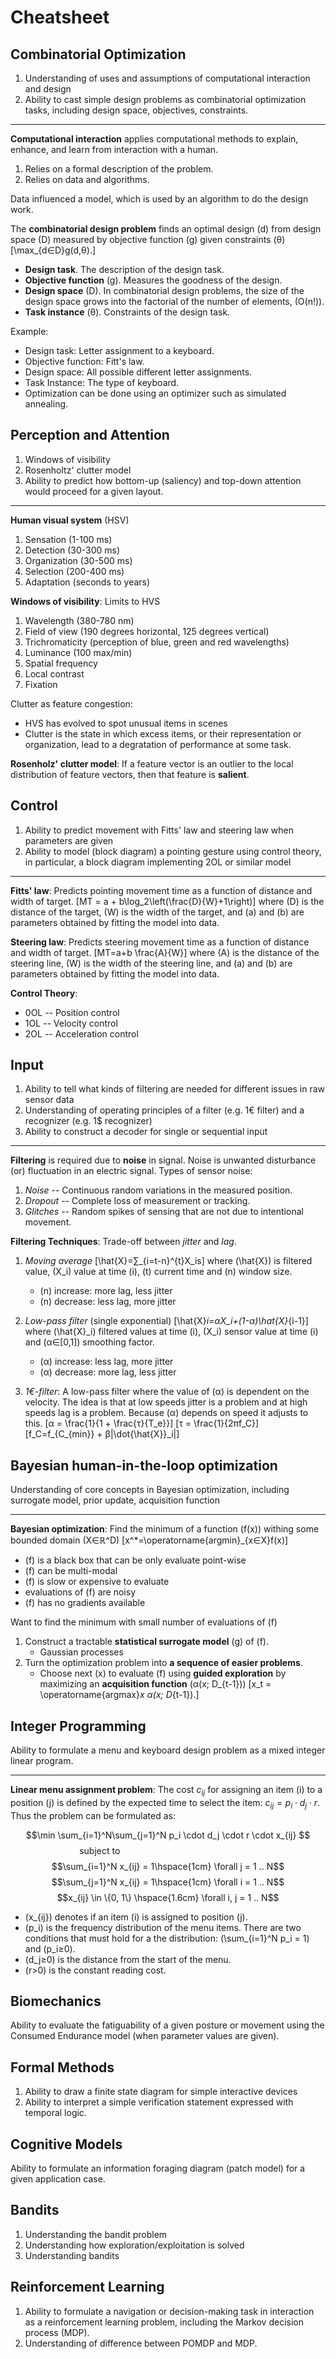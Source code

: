 # Cheatsheet
## Combinatorial Optimization
1) Understanding of uses and assumptions of computational interaction and design
2) Ability to cast simple design problems as combinatorial optimization tasks, including design space, objectives, constraints.

---

**Computational interaction** applies computational methods to explain, enhance, and learn from interaction with a human.

1) Relies on a formal description of the problem.
2) Relies on data and algorithms.

Data influenced a model, which is used by an algorithm to do the design work.

The **combinatorial design problem** finds an optimal design \(d\) from design space \(D\) measured by objective function \(g\) given constraints \(θ\) \[\max_{d∈D}g(d,θ).\]

* **Design task**. The description of the design task.
* **Objective function** \(g\). Measures the goodness of the design.
* **Design space** \(D\). In combinatorial design problems, the size of the design space grows into the factorial of the number of elements, \(O(n!)\).
* **Task instance** \(θ\). Constraints of the design task.

Example:

* Design task: Letter assignment to a keyboard.
* Objective function: Fitt's law.
* Design space: All possible different letter assignments.
* Task Instance: The type of keyboard.
* Optimization can be done using an optimizer such as simulated annealing.


## Perception and Attention
1) Windows of visibility
2) Rosenholtz' clutter model
3) Ability to predict how bottom-up (saliency) and top-down attention would proceed for a given layout.

---

**Human visual system** (HSV)

1) Sensation (1-100 ms)
2) Detection (30-300 ms)
3) Organization (30-500 ms)
4) Selection (200-400 ms)
5) Adaptation (seconds to years)

**Windows of visibility**: Limits to HVS

1) Wavelength (380-780 nm)
2) Field of view (190 degrees horizontal, 125 degrees vertical)
3) Trichromaticity (perception of blue, green and red wavelengths)
4) Luminance (100 max/min)
5) Spatial frequency
6) Local contrast
7) Fixation

Clutter as feature congestion:

* HVS has evolved to spot unusual items in scenes
* Clutter is the state in which excess items, or their representation or organization, lead to a degratation of performance at some task.

**Rosenholz' clutter model**: If a feature vector is an outlier to the local distribution of feature vectors, then that feature is **salient**.


## Control
1) Ability to predict movement with Fitts' law and steering law when parameters are given
2) Ability to model (block diagram) a pointing gesture using control theory, in particular, a block diagram implementing 2OL or similar model

---

**Fitts' law**: Predicts pointing movement time as a function of distance and width of target. \[MT = a + b\log_2\left(\frac{D}{W}+1\right)\] where \(D\) is the distance of the target, \(W\) is the width of the target, and \(a\) and \(b\) are parameters obtained by fitting the model into data.

**Steering law**: Predicts steering movement time as a function of distance and width of target. \[MT=a+b \frac{A}{W}\] where \(A\) is the distance of the steering line, \(W\) is the width of the steering line, and \(a\) and \(b\) are parameters obtained by fitting the model into data.

**Control Theory**:

* 0OL -- Position control
* 1OL -- Velocity control
* 2OL -- Acceleration control


## Input
1) Ability to tell what kinds of filtering are needed for different issues in raw sensor data
2) Understanding of operating principles of a filter (e.g. 1€ filter) and a recognizer (e.g. 1$ recognizer)
3) Ability to construct a decoder for single or sequential input

---

**Filtering** is required due to **noise** in signal. Noise is unwanted disturbance (or) fluctuation in an electric signal. Types of sensor noise:

1) *Noise* -- Continuous random variations in the measured position.
2) *Dropout* -- Complete loss of measurement or tracking.
3) *Glitches* -- Random spikes of sensing that are not due to intentional movement.

**Filtering Techniques**: Trade-off between *jitter* and *lag*.

1) *Moving average* \[\hat{X}=∑_{i=t-n}^{t}X_is\] where \(\hat{X}\) is filtered value, \(X_i\) value at time \(i\), \(t\) current time and \(n\) window size.

    - \(n\) increase: more lag, less jitter
    - \(n\) decrease: less lag, more jitter

2) *Low-pass filter* (single exponential) \[\hat{X}_i=αX_i+(1-α)\hat{X}_{i-1}\] where \(\hat{X}_i\) filtered values at time \(i\), \(X_i\) sensor value at time \(i\) and \(α∈[0,1]\) smoothing factor.

    - \(α\) increase: less lag, more jitter
    - \(α\) decrease: more lag, less jitter

3) *1€-filter*: A low-pass filter where the value of \(α\) is dependent on the velocity. The idea is that at low speeds jitter is a problem and at high speeds lag is a problem. Because \(α\) depends on speed it adjusts to this. \[α = \frac{1}{1 + \frac{τ}{T_e}}\] \[τ = \frac{1}{2πf_C}\] \[f_C=f_{C_{min}} + β|\dot{\hat{X}}_i|\]


## Bayesian human-in-the-loop optimization
Understanding of core concepts in Bayesian optimization, including surrogate model, prior update, acquisition function

---

**Bayesian optimization**: Find the minimum of a function \(f(x)\) withing some bounded domain \(X∈ℝ^D\) \[x^*=\operatorname{argmin}_{x∈X}f(x)\]

* \(f\) is a black box that can be only evaluate point-wise
* \(f\) can be multi-modal
* \(f\) is slow or expensive to evaluate
* evaluations of \(f\) are noisy
* \(f\) has no gradients available

Want to find the minimum with small number of evaluations of \(f\)

1) Construct a tractable **statistical surrogate model** \(g\) of \(f\).
    - Gaussian processes
2) Turn the optimization problem into **a sequence of easier problems**.
    - Choose next \(x\) to evaluate \(f\) using **guided exploration** by maximizing an **acquisition function** \(α(x; D_{t-1})\) \[x_t = \operatorname{argmax}_x α(x; D_{t-1}).\]


## Integer Programming
Ability to formulate a menu and keyboard design problem as a mixed integer linear program.

---

**Linear menu assignment problem**: The cost $c_{ij}$ for assigning an item \(i\) to a position \(j\) is defined by the expected time to select the item: $c_{ij} = p_i \cdot d_j \cdot r$. Thus the problem can be formulated as:

$$\min \sum_{i=1}^N\sum_{j=1}^N p_i \cdot d_j \cdot r \cdot x_{ij} $$
$$\text{subject to} \hspace{6cm} $$
$$\sum_{i=1}^N x_{ij} = 1\hspace{1cm} \forall j = 1 .. N$$
$$\sum_{j=1}^N x_{ij} = 1\hspace{1cm} \forall i = 1 .. N$$
$$x_{ij} \in \{0, 1\} \hspace{1.6cm} \forall i, j = 1 .. N$$

* \(x_{ij}\) denotes if an item \(i\) is assigned to position \(j\).
* \(p_i\) is the frequency distribution of the menu items. There are two conditions that must hold for a the distribution:  \(\sum_{i=1}^N p_i = 1\) and \(p_i≥0\).
* \(d_j≥0\) is the distance from the start of the menu.
* \(r>0\) is the constant reading cost.


## Biomechanics
Ability to evaluate the fatiguability of a given posture or movement using the Consumed Endurance model (when parameter values are given).


## Formal Methods
1) Ability to  draw a finite state diagram for simple interactive devices
2) Ability to interpret a simple verification statement expressed with temporal logic.


## Cognitive Models
Ability to formulate an information foraging diagram (patch model) for a given application case.


## Bandits
1) Understanding the bandit problem
2) Understanding how exploration/exploitation is solved
3) Understanding  bandits


## Reinforcement Learning
1) Ability to formulate a navigation or decision-making task in interaction as a reinforcement learning problem, including the Markov decision process (MDP).
2) Understanding of difference between POMDP and MDP.
